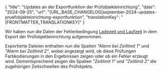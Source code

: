 {
  "title": "Updates an der Exportfunktion der Prüfobjekteinrichtung",
  "date": "2024-09-25",
  "url": "[URL_BASE_CHANGELOG]september-2024-updates-pruefobjekteinrichtung-exportfunktion",
  "translationKey": "[FRONTMATTER_TRANSLATIONKEY]"
}

Wir haben nun die Daten der Fehlerbedingung [Ladezeit und Laufzeit]([LINK_URL_1]) in dem Export der Prüfobjekteinrichtung aufgenommen.

Exportierte Dateien enthalten nun die Spalten *"Alarm bei Zeitlimit 1"* und *"Alarm bei Zeitlimit 2"*, wobei angezeigt wird, ob diese Prüfungen Farbkodierungen in den Ergebnissen zeigen oder ob ein Fehler erzeugt wird. Dementsprechend zeigen die Spalten *"Zeitlimit 1"* und *"Zeitlimit 2"* die zugehörigen Zeitschwellen des Prüfobjekts.
